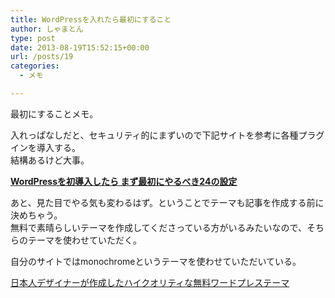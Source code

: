 ```yaml
---
title: WordPressを入れたら最初にすること
author: しゃまとん
type: post
date: 2013-08-19T15:52:15+00:00
url: /posts/19
categories:
  - メモ

---
```

最初にすることメモ。

入れっぱなしだと、セキュリティ的にまずいので下記サイトを参考に各種プラグインを導入する。  
結構あるけど大事。

<!--more-->

[**WordPressを初導入したら まず最初にやるべき24の設定**][1]

あと、見た目でやる気も変わるはず。ということでテーマも記事を作成する前に決めちゃう。  
無料で素晴らしいテーマを作成してくださっている方がいるみたいなので、そちらのテーマを使わせていただく。

自分のサイトではmonochromeというテーマを使わせていただいている。

[日本人デザイナーが作成したハイクオリティな無料ワードプレステーマ][2]

 [1]: http://design-plus1.com/tcd-w/2011/04/wp-liteuser.html "最初にやること24"
 [2]: http://themes.gallery.cx/featured/excellent-free-wptheme-created-japanese-designers/
